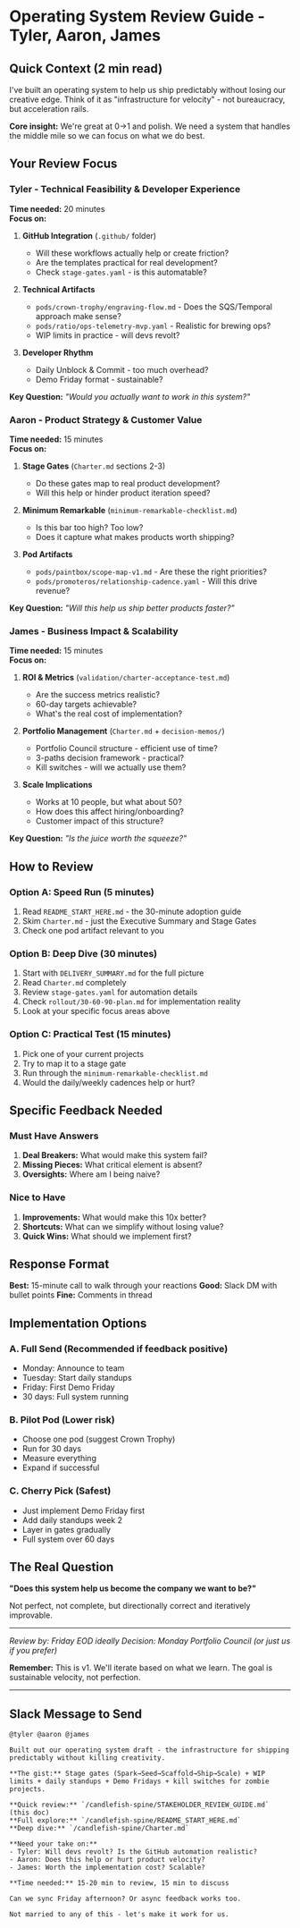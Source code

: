 # Operating System Review Guide - Tyler, Aaron, James

## Quick Context (2 min read)

I've built an operating system to help us ship predictably without losing our creative edge. Think of it as "infrastructure for velocity" - not bureaucracy, but acceleration rails.

**Core insight:** We're great at 0→1 and polish. We need a system that handles the middle mile so we can focus on what we do best.

## Your Review Focus

### Tyler - Technical Feasibility & Developer Experience
**Time needed:** 20 minutes  
**Focus on:**
1. **GitHub Integration** (`.github/` folder)
   - Will these workflows actually help or create friction?
   - Are the templates practical for real development?
   - Check `stage-gates.yaml` - is this automatable?

2. **Technical Artifacts**
   - `pods/crown-trophy/engraving-flow.md` - Does the SQS/Temporal approach make sense?
   - `pods/ratio/ops-telemetry-mvp.yaml` - Realistic for brewing ops?
   - WIP limits in practice - will devs revolt?

3. **Developer Rhythm**
   - Daily Unblock & Commit - too much overhead?
   - Demo Friday format - sustainable?

**Key Question:** *"Would you actually want to work in this system?"*

### Aaron - Product Strategy & Customer Value
**Time needed:** 15 minutes  
**Focus on:**
1. **Stage Gates** (`Charter.md` sections 2-3)
   - Do these gates map to real product development?
   - Will this help or hinder product iteration speed?

2. **Minimum Remarkable** (`minimum-remarkable-checklist.md`)
   - Is this bar too high? Too low?
   - Does it capture what makes products worth shipping?

3. **Pod Artifacts**
   - `pods/paintbox/scope-map-v1.md` - Are these the right priorities?
   - `pods/promoteros/relationship-cadence.yaml` - Will this drive revenue?

**Key Question:** *"Will this help us ship better products faster?"*

### James - Business Impact & Scalability
**Time needed:** 15 minutes  
**Focus on:**
1. **ROI & Metrics** (`validation/charter-acceptance-test.md`)
   - Are the success metrics realistic?
   - 60-day targets achievable?
   - What's the real cost of implementation?

2. **Portfolio Management** (`Charter.md` + `decision-memos/`)
   - Portfolio Council structure - efficient use of time?
   - 3-paths decision framework - practical?
   - Kill switches - will we actually use them?

3. **Scale Implications**
   - Works at 10 people, but what about 50?
   - How does this affect hiring/onboarding?
   - Customer impact of this structure?

**Key Question:** *"Is the juice worth the squeeze?"*

## How to Review

### Option A: Speed Run (5 minutes)
1. Read `README_START_HERE.md` - the 30-minute adoption guide
2. Skim `Charter.md` - just the Executive Summary and Stage Gates
3. Check one pod artifact relevant to you

### Option B: Deep Dive (30 minutes)
1. Start with `DELIVERY_SUMMARY.md` for the full picture
2. Read `Charter.md` completely
3. Review `stage-gates.yaml` for automation details
4. Check `rollout/30-60-90-plan.md` for implementation reality
5. Look at your specific focus areas above

### Option C: Practical Test (15 minutes)
1. Pick one of your current projects
2. Try to map it to a stage gate
3. Run through the `minimum-remarkable-checklist.md`
4. Would the daily/weekly cadences help or hurt?

## Specific Feedback Needed

### Must Have Answers
1. **Deal Breakers:** What would make this system fail?
2. **Missing Pieces:** What critical element is absent?
3. **Oversights:** Where am I being naive?

### Nice to Have
1. **Improvements:** What would make this 10x better?
2. **Shortcuts:** What can we simplify without losing value?
3. **Quick Wins:** What should we implement first?

## Response Format

**Best:** 15-minute call to walk through your reactions
**Good:** Slack DM with bullet points
**Fine:** Comments in thread

## Implementation Options

### A. Full Send (Recommended if feedback positive)
- Monday: Announce to team
- Tuesday: Start daily standups
- Friday: First Demo Friday
- 30 days: Full system running

### B. Pilot Pod (Lower risk)
- Choose one pod (suggest Crown Trophy)
- Run for 30 days
- Measure everything
- Expand if successful

### C. Cherry Pick (Safest)
- Just implement Demo Friday first
- Add daily standups week 2
- Layer in gates gradually
- Full system over 60 days

## The Real Question

**"Does this system help us become the company we want to be?"**

Not perfect, not complete, but directionally correct and iteratively improvable.

---

*Review by: Friday EOD ideally*
*Decision: Monday Portfolio Council (or just us if you prefer)*

**Remember:** This is v1. We'll iterate based on what we learn. The goal is sustainable velocity, not perfection.

---

## Slack Message to Send

```
@tyler @aaron @james 

Built out our operating system draft - the infrastructure for shipping predictably without killing creativity.

**The gist:** Stage gates (Spark→Seed→Scaffold→Ship→Scale) + WIP limits + daily standups + Demo Fridays + kill switches for zombie projects.

**Quick review:** `/candlefish-spine/STAKEHOLDER_REVIEW_GUIDE.md` (this doc)
**Full explore:** `/candlefish-spine/README_START_HERE.md`
**Deep dive:** `/candlefish-spine/Charter.md`

**Need your take on:**
- Tyler: Will devs revolt? Is the GitHub automation realistic?
- Aaron: Does this help or hurt product velocity? 
- James: Worth the implementation cost? Scalable?

**Time needed:** 15-20 min to review, 15 min to discuss

Can we sync Friday afternoon? Or async feedback works too.

Not married to any of this - let's make it work for us.
```